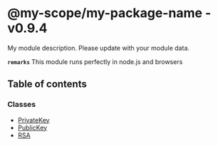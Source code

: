 # @my-scope/my-package-name - v0.9.4

My module description. Please update with your module data.

**`remarks`**
This module runs perfectly in node.js and browsers

## Table of contents

### Classes

- [PrivateKey](classes/PrivateKey.md)
- [PublicKey](classes/PublicKey.md)
- [RSA](classes/RSA.md)
